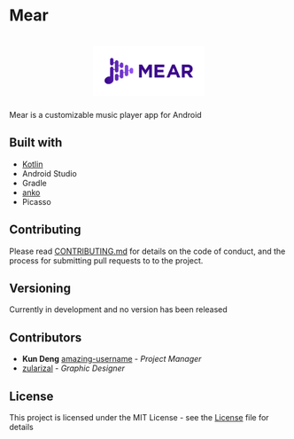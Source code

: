 # Mear

<h1 align=center>
<img src="logo/horizontal.png" width=40%>
</h1>

Mear is a customizable music player app for Android
  
## Built with
* [Kotlin](https://github.com/JetBrains/kotlin)
* Android Studio
* Gradle
* [anko](https://github.com/Kotlin/anko)
* Picasso

## Contributing

Please read [CONTRIBUTING.md](CONTRIBUTING.md) for details on the code of conduct, and the process for submitting pull requests to to the project.

## Versioning

Currently in development and no version has been released

## Contributors
* **Kun Deng** [amazing-username](https://github.com/amazing-username) - *Project Manager* 
* [zularizal](https://github.com/zularizal) - *Graphic Designer* 

## License

This project is licensed under the MIT License - see the [License](LICENSE) file for details
